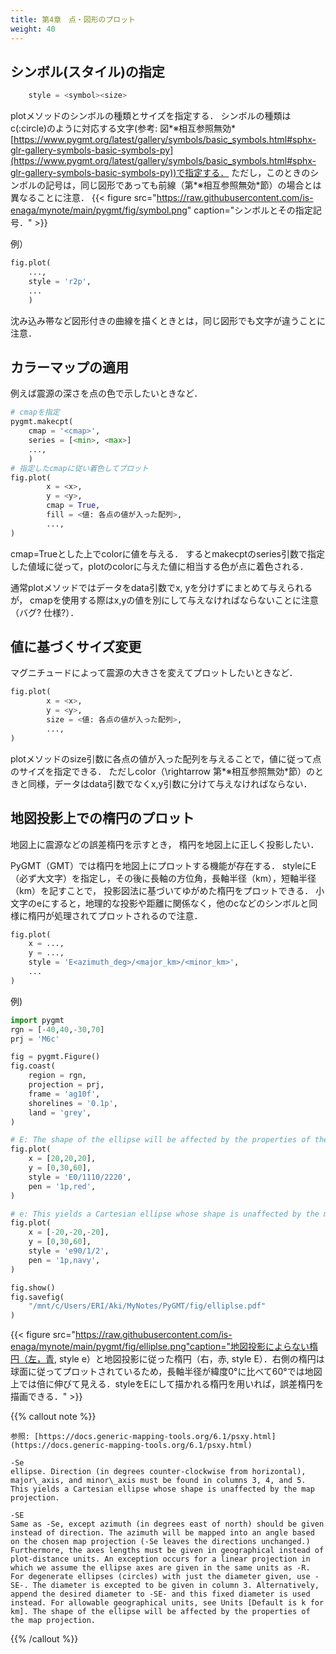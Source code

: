 ```yaml
---
title: 第4章　点・図形のプロット 
weight: 40 
---
```



## シンボル(スタイル)の指定
```python
    style = <symbol><size>
 ```


plotメソッドのシンボルの種類とサイズを指定する．
シンボルの種類はc(:circle)のように対応する文字(参考: 図*※相互参照無効* [https://www.pygmt.org/latest/gallery/symbols/basic_symbols.html#sphx-glr-gallery-symbols-basic-symbols-py](https://www.pygmt.org/latest/gallery/symbols/basic_symbols.html#sphx-glr-gallery-symbols-basic-symbols-py))で指定する．
ただし，このときのシンボルの記号は，同じ図形であっても前線（第*※相互参照無効*節）の場合とは異なることに注意．
{{< figure   src="https://raw.githubusercontent.com/is-enaga/mynote/main/pygmt/fig/symbol.png" caption="シンボルとその指定記号．"  >}}

例）
```python
fig.plot(
    ...,
    style = 'r2p',
    ...
    )
 ```


沈み込み帯など図形付きの曲線を描くときとは，同じ図形でも文字が違うことに注意．

## カラーマップの適用
例えば震源の深さを点の色で示したいときなど．
```python
# cmapを指定
pygmt.makecpt(
    cmap = '<cmap>',
    series = [<min>, <max>]
    ...,
    )
# 指定したcmapに従い着色してプロット
fig.plot(
        x = <x>,
        y = <y>,
        cmap = True,
        fill = <値: 各点の値が入った配列>,
        ...,
)
 ```


cmap=Trueとした上でcolorに値を与える．
するとmakecptのseries引数で指定した値域に従って，plotのcolorに与えた値に相当する色が点に着色される．

通常plotメソッドではデータをdata引数でx, yを分けずにまとめて与えられるが，
cmapを使用する際はx,yの値を別にして与えなければならないことに注意（バグ? 仕様?）．


## 値に基づくサイズ変更
マグニチュードによって震源の大きさを変えてプロットしたいときなど．
```python
fig.plot(
        x = <x>,
        y = <y>,
        size = <値: 各点の値が入った配列>,
        ...,
)
 ```



plotメソッドのsize引数に各点の値が入った配列を与えることで，値に従って点のサイズを指定できる．
ただしcolor（\rightarrow 第*※相互参照無効*節）のときと同様，データはdata引数でなくx,y引数に分けて与えなければならない．
<!-- =================================== -->
## 地図投影上での楕円のプロット
<!-- =================================== -->
地図上に震源などの誤差楕円を示すとき，
楕円を地図上に正しく投影したい．

PyGMT（GMT）では楕円を地図上にプロットする機能が存在する．
styleにE（必ず大文字）を指定し，その後に長軸の方位角，長軸半径（km），短軸半径（km）を記すことで，
投影図法に基づいてゆがめた楕円をプロットできる．
小文字のeにすると，地理的な投影や距離に関係なく，他のcなどのシンボルと同様に楕円が処理されてプロットされるので注意．
```python
fig.plot(
    x = ...,
    y = ...,
    style = 'E<azimuth_deg>/<major_km>/<minor_km>',
    ...
)
 ```



例)
```python
import pygmt
rgn = [-40,40,-30,70]
prj = 'M6c'

fig = pygmt.Figure()
fig.coast(
    region = rgn,
    projection = prj,
    frame = 'ag10f',
    shorelines = '0.1p',
    land = 'grey',
)

# E: The shape of the ellipse will be affected by the properties of the map projection.
fig.plot(
    x = [20,20,20],
    y = [0,30,60],
    style = 'E0/1110/2220',
    pen = '1p,red',
)

# e: This yields a Cartesian ellipse whose shape is unaffected by the map projection.
fig.plot(
    x = [-20,-20,-20],
    y = [0,30,60],
    style = 'e90/1/2',
    pen = '1p,navy',
)

fig.show()
fig.savefig(
    "/mnt/c/Users/ERI/Aki/MyNotes/PyGMT/fig/elliplse.pdf"
)
 ```


{{< figure   src="https://raw.githubusercontent.com/is-enaga/mynote/main/pygmt/fig/elliplse.png"caption="地図投影によらない楕円（左，青, style e）と地図投影に従った楕円（右，赤, style E）．右側の楕円は球面に従ってプロットされているため，長軸半径が緯度0°に比べて60°では地図上では倍に伸びて見える．styleをEにして描かれる楕円を用いれば，誤差楕円を描画できる．"  >}}

{{% callout note %}}

    参照: [https://docs.generic-mapping-tools.org/6.1/psxy.html](https://docs.generic-mapping-tools.org/6.1/psxy.html)

    -Se  
    ellipse. Direction (in degrees counter-clockwise from horizontal), major\_axis, and minor\_axis must be found in columns 3, 4, and 5. This yields a Cartesian ellipse whose shape is unaffected by the map projection.
        
    -SE  
    Same as -Se, except azimuth (in degrees east of north) should be given instead of direction. The azimuth will be mapped into an angle based on the chosen map projection (-Se leaves the directions unchanged.) Furthermore, the axes lengths must be given in geographical instead of plot-distance units. An exception occurs for a linear projection in which we assume the ellipse axes are given in the same units as -R. For degenerate ellipses (circles) with just the diameter given, use -SE-. The diameter is excepted to be given in column 3. Alternatively, append the desired diameter to -SE- and this fixed diameter is used instead. For allowable geographical units, see Units [Default is k for km]. The shape of the ellipse will be affected by the properties of the map projection.

{{% /callout %}}


<!--  ############################################################################### -->

